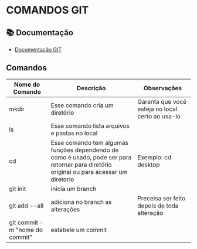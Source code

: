 # COMANDOS GIT
## 📚 Documentação
 - [Documentação GIT](https://git-scm.com/doc)

 ## Comandos
 |Nome do Comando| Descrição| Observações|
 |---------------|-----------|------------|
 |mkdir| Esse comando cria um diretório| Garanta que você esteja no local certo ao usa-lo|
 |ls|Esse comando lista arquivos e pastas no local||
 |cd| Esse comando tem algumas funções dependendo de como é usado, pode ser para retornar para diretório original ou para acessar um diretorio| Exemplo: cd desktop|
 |git init| inicia um branch||
 |git add --all| adiciona no branch as alterações|Preceisa ser feito depois de toda alteração|
 |git commit -m "nome do commit"|estabele um commit||


